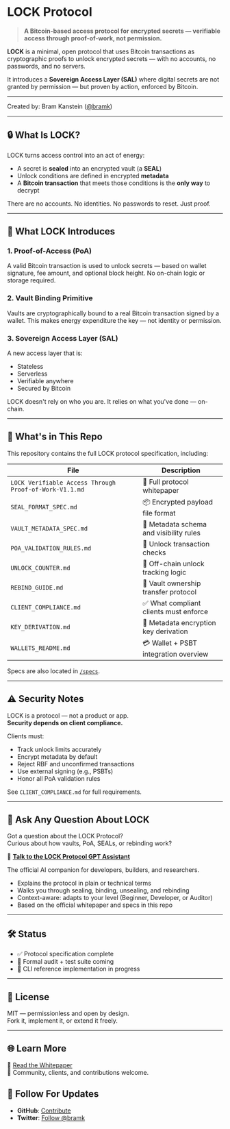 # LOCK Protocol

> **A Bitcoin-based access protocol for encrypted secrets — verifiable access through proof-of-work, not permission.**

**LOCK** is a minimal, open protocol that uses Bitcoin transactions as cryptographic proofs to unlock encrypted secrets — with no accounts, no passwords, and no servers.

It introduces a **Sovereign Access Layer (SAL)** where digital secrets are not granted by permission — but proven by action, enforced by Bitcoin.

---

Created by: Bram Kanstein ([@bramk](https://x.com/bramk))

---

## 🔒 What Is LOCK?

LOCK turns access control into an act of energy:

- A secret is **sealed** into an encrypted vault (a **SEAL**)
- Unlock conditions are defined in encrypted **metadata**
- A **Bitcoin transaction** that meets those conditions is the **only way** to decrypt

There are no accounts. No identities. No passwords to reset. Just proof.

---

## 🧠 What LOCK Introduces

### 1. **Proof-of-Access (PoA)**
A valid Bitcoin transaction is used to unlock secrets — based on wallet signature, fee amount, and optional block height. No on-chain logic or storage required.

### 2. **Vault Binding Primitive**
Vaults are cryptographically bound to a real Bitcoin transaction signed by a wallet. This makes energy expenditure the key — not identity or permission.

### 3. **Sovereign Access Layer (SAL)**
A new access layer that is:

- Stateless
- Serverless
- Verifiable anywhere
- Secured by Bitcoin

LOCK doesn't rely on who you are. It relies on what you've done — on-chain.

---

## 📁 What's in This Repo

This repository contains the full LOCK protocol specification, including:

| File | Description |
|------|-------------|
| `LOCK Verifiable Access Through Proof-of-Work-V1.1.md` | 📘 Full protocol whitepaper |
| `SEAL_FORMAT_SPEC.md` | 📦 Encrypted payload file format |
| `VAULT_METADATA_SPEC.md` | 🧾 Metadata schema and visibility rules |
| `POA_VALIDATION_RULES.md` | 🔐 Unlock transaction checks |
| `UNLOCK_COUNTER.md` | 🔁 Off-chain unlock tracking logic |
| `REBIND_GUIDE.md` | 🔁 Vault ownership transfer protocol |
| `CLIENT_COMPLIANCE.md` | ✅ What compliant clients must enforce |
| `KEY_DERIVATION.md` | 🔑 Metadata encryption key derivation |
| `WALLETS_README.md` | 💳 Wallet + PSBT integration overview |

Specs are also located in [`/specs`](./specs).

---

## ⚠️ Security Notes

LOCK is a protocol — not a product or app.  
**Security depends on client compliance.**

Clients must:

- Track unlock limits accurately
- Encrypt metadata by default
- Reject RBF and unconfirmed transactions
- Use external signing (e.g., PSBTs)
- Honor all PoA validation rules

See `CLIENT_COMPLIANCE.md` for full requirements.

---

## 💬 Ask Any Question About LOCK

Got a question about the LOCK Protocol?  
Curious about how vaults, PoA, SEALs, or rebinding work?

🧠 [**Talk to the LOCK Protocol GPT Assistant**](https://chatgpt.com/g/g-6829c4182c5c819188aaa5dcee9d9550-lock-protocol-assistant-ask-me-anything) 

The official AI companion for developers, builders, and researchers.

- Explains the protocol in plain or technical terms
- Walks you through sealing, binding, unsealing, and rebinding
- Context-aware: adapts to your level (Beginner, Developer, or Auditor)
- Based on the official whitepaper and specs in this repo

---

## 🛠️ Status

- ✅ Protocol specification complete
- 🧪 Formal audit + test suite coming
- 🔧 CLI reference implementation in progress

---

## 📜 License

MIT — permissionless and open by design.  
Fork it, implement it, or extend it freely.

---

## 🌐 Learn More

📘 [Read the Whitepaper](./WHITEPAPER.md)  
💬 Community, clients, and contributions welcome.

## 👥 Follow For Updates

- **GitHub**: [Contribute](https://github.com/bramkanstein/lock-protocol/)
- **Twitter**: [Follow @bramk](https://x.com/bramk)

